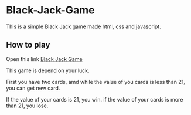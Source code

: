# Black-Jack-Game

This is a simple Black Jack game made html, css and javascript.

## How to play

Open this link [Black Jack Game](https://blackjaack.netlify.app/)

This game is depend on your luck.

First you have two cards, amd while the value of you cards is less than 21, you can get new card.

If the value of your cards is 21, you win. if the value of your cards is more than 21, you lose.